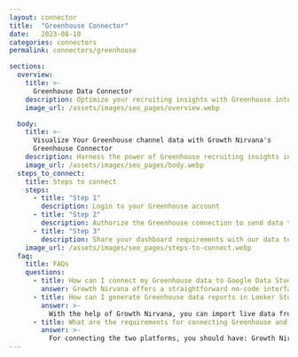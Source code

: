 ```yaml
---
layout: connector
title:  "Greenhouse Connector"
date:   2023-08-10
categories: connectors
permalink: connectors/greenhouse

sections:
  overview:
    title: >-
      Greenhouse Data Connector
    description: Optimize your recruiting insights with Greenhouse integration. Seamlessly merge recruiting data from Greenhouse with Looker Studio's analytical capabilities, unlocking insights that drive hiring strategies, candidate experiences, and operational excellence.
    image_url: /assets/images/seo_pages/overview.webp

  body:
    title: >-
      Visualize Your Greenhouse channel data with Growth Nirvana's
      Greenhouse Connector
    description: Harness the power of Greenhouse recruiting insights integrated into Looker Studio for strategic hiring decisions.
    image_url: /assets/images/seo_pages/body.webp
  steps_to_connect:
    title: Steps to connect
    steps:
      - title: "Step 1"
        description: Login to your Greenhouse account
      - title: "Step 2"
        description: Authorize the Greenhouse connection to send data to Growth Nirvana
      - title: "Step 3"
        description: Share your dashboard requirements with our data team. We will build the report for you.
    image_url: /assets/images/seo_pages/steps-to-connect.webp
  faq:
    title: FAQs
    questions:
      - title: How can I connect my Greenhouse data to Google Data Studio/Looker Studio?
        answer: Growth Nirvana offers a straightforward no-code interface to connect to Greenhouse data sources.
      - title: How can I generate Greenhouse data reports in Looker Studio?
        answer: >-
          With the help of Growth Nirvana, you can import live data from Greenhouse into Looker Studio. These data can be viewed in charts, tables, and dashboards to generate branded reports that can be shared instantly.
      - title: What are the requirements for connecting Greenhouse and Looker Studio?
        answer: >-
          For connecting the two platforms, you should have: Growth Nirvana Account and Greenhouse Ads Account
---
```

